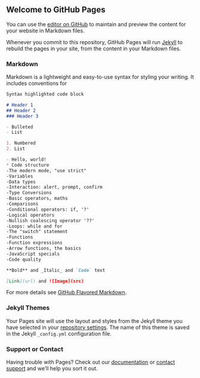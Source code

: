 ## Welcome to GitHub Pages

You can use the [editor on GitHub](https://github.com/nishadudheliya/nishadudheliya.github.io/edit/master/index.md) to maintain and preview the content for your website in Markdown files.

Whenever you commit to this repository, GitHub Pages will run [Jekyll](https://jekyllrb.com/) to rebuild the pages in your site, from the content in your Markdown files.

### Markdown

Markdown is a lightweight and easy-to-use syntax for styling your writing. It includes conventions for

```markdown
Syntax highlighted code block

# Header 1
## Header 2
### Header 3

- Bulleted
- List

1. Numbered
2. List

- Hello, world!
* Code structure
-The modern mode, "use strict"
-Variables
-Data types
-Interaction: alert, prompt, confirm
-Type Conversions
-Basic operators, maths
-Comparisons
-Conditional operators: if, '?'
-Logical operators
-Nullish coalescing operator '??'
-Loops: while and for
-The "switch" statement
-Functions
-Function expressions
-Arrow functions, the basics
-JavaScript specials
-Code quality

**Bold** and _Italic_ and `Code` text

[Link](url) and ![Image](src)
```

For more details see [GitHub Flavored Markdown](https://guides.github.com/features/mastering-markdown/).

### Jekyll Themes

Your Pages site will use the layout and styles from the Jekyll theme you have selected in your [repository settings](https://github.com/nishadudheliya/nishadudheliya.github.io/settings). The name of this theme is saved in the Jekyll `_config.yml` configuration file.

### Support or Contact

Having trouble with Pages? Check out our [documentation](https://help.github.com/categories/github-pages-basics/) or [contact support](https://github.com/contact) and we’ll help you sort it out.




